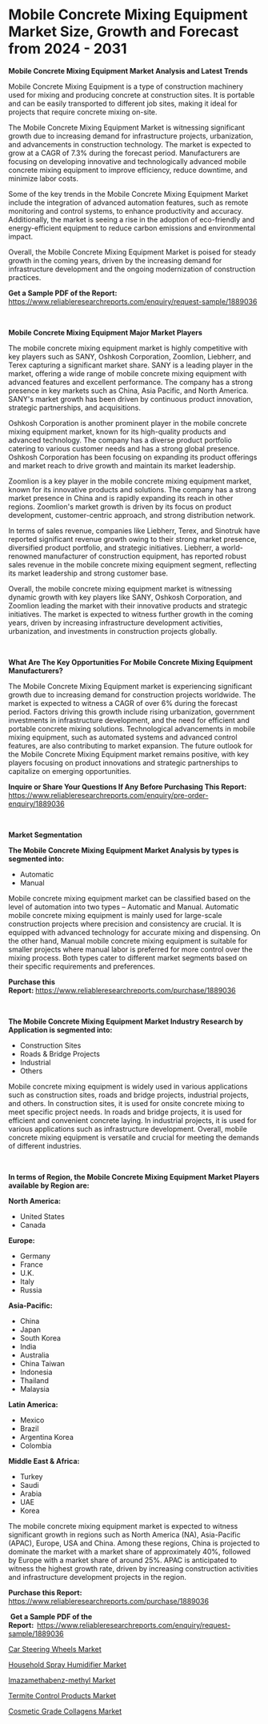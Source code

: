 <p><h1>Mobile Concrete Mixing Equipment Market Size, Growth and Forecast from 2024 - 2031</h1></p><p><strong>Mobile Concrete Mixing Equipment Market Analysis and Latest Trends</strong></p>
<p><p>Mobile Concrete Mixing Equipment is a type of construction machinery used for mixing and producing concrete at construction sites. It is portable and can be easily transported to different job sites, making it ideal for projects that require concrete mixing on-site.</p><p>The Mobile Concrete Mixing Equipment Market is witnessing significant growth due to increasing demand for infrastructure projects, urbanization, and advancements in construction technology. The market is expected to grow at a CAGR of 7.3% during the forecast period. Manufacturers are focusing on developing innovative and technologically advanced mobile concrete mixing equipment to improve efficiency, reduce downtime, and minimize labor costs.</p><p>Some of the key trends in the Mobile Concrete Mixing Equipment Market include the integration of advanced automation features, such as remote monitoring and control systems, to enhance productivity and accuracy. Additionally, the market is seeing a rise in the adoption of eco-friendly and energy-efficient equipment to reduce carbon emissions and environmental impact.</p><p>Overall, the Mobile Concrete Mixing Equipment Market is poised for steady growth in the coming years, driven by the increasing demand for infrastructure development and the ongoing modernization of construction practices.</p></p>
<p><strong>Get a Sample PDF of the Report:&nbsp;</strong> <a href="https://www.reliableresearchreports.com/enquiry/request-sample/1889036">https://www.reliableresearchreports.com/enquiry/request-sample/1889036</a></p>
<p>&nbsp;</p>
<p><strong>Mobile Concrete Mixing Equipment Major Market Players</strong></p>
<p><p>The mobile concrete mixing equipment market is highly competitive with key players such as SANY, Oshkosh Corporation, Zoomlion, Liebherr, and Terex capturing a significant market share. SANY is a leading player in the market, offering a wide range of mobile concrete mixing equipment with advanced features and excellent performance. The company has a strong presence in key markets such as China, Asia Pacific, and North America. SANY's market growth has been driven by continuous product innovation, strategic partnerships, and acquisitions.</p><p>Oshkosh Corporation is another prominent player in the mobile concrete mixing equipment market, known for its high-quality products and advanced technology. The company has a diverse product portfolio catering to various customer needs and has a strong global presence. Oshkosh Corporation has been focusing on expanding its product offerings and market reach to drive growth and maintain its market leadership.</p><p>Zoomlion is a key player in the mobile concrete mixing equipment market, known for its innovative products and solutions. The company has a strong market presence in China and is rapidly expanding its reach in other regions. Zoomlion's market growth is driven by its focus on product development, customer-centric approach, and strong distribution network.</p><p>In terms of sales revenue, companies like Liebherr, Terex, and Sinotruk have reported significant revenue growth owing to their strong market presence, diversified product portfolio, and strategic initiatives. Liebherr, a world-renowned manufacturer of construction equipment, has reported robust sales revenue in the mobile concrete mixing equipment segment, reflecting its market leadership and strong customer base.</p><p>Overall, the mobile concrete mixing equipment market is witnessing dynamic growth with key players like SANY, Oshkosh Corporation, and Zoomlion leading the market with their innovative products and strategic initiatives. The market is expected to witness further growth in the coming years, driven by increasing infrastructure development activities, urbanization, and investments in construction projects globally.</p></p>
<p>&nbsp;</p>
<p><strong>What Are The Key Opportunities For Mobile Concrete Mixing Equipment Manufacturers?</strong></p>
<p><p>The Mobile Concrete Mixing Equipment market is experiencing significant growth due to increasing demand for construction projects worldwide. The market is expected to witness a CAGR of over 6% during the forecast period. Factors driving this growth include rising urbanization, government investments in infrastructure development, and the need for efficient and portable concrete mixing solutions. Technological advancements in mobile mixing equipment, such as automated systems and advanced control features, are also contributing to market expansion. The future outlook for the Mobile Concrete Mixing Equipment market remains positive, with key players focusing on product innovations and strategic partnerships to capitalize on emerging opportunities.</p></p>
<p><strong>Inquire or Share Your Questions If Any Before Purchasing This Report:</strong> <a href="https://www.reliableresearchreports.com/enquiry/pre-order-enquiry/1889036">https://www.reliableresearchreports.com/enquiry/pre-order-enquiry/1889036</a></p>
<p>&nbsp;</p>
<p><strong>Market Segmentation</strong></p>
<p><strong>The Mobile Concrete Mixing Equipment Market Analysis by types is segmented into:</strong></p>
<p><ul><li>Automatic</li><li>Manual</li></ul></p>
<p><p>Mobile concrete mixing equipment market can be classified based on the level of automation into two types – Automatic and Manual. Automatic mobile concrete mixing equipment is mainly used for large-scale construction projects where precision and consistency are crucial. It is equipped with advanced technology for accurate mixing and dispensing. On the other hand, Manual mobile concrete mixing equipment is suitable for smaller projects where manual labor is preferred for more control over the mixing process. Both types cater to different market segments based on their specific requirements and preferences.</p></p>
<p><strong>Purchase this Report:&nbsp;</strong><a href="https://www.reliableresearchreports.com/purchase/1889036">https://www.reliableresearchreports.com/purchase/1889036</a></p>
<p>&nbsp;</p>
<p><strong>The Mobile Concrete Mixing Equipment Market Industry Research by Application is segmented into:</strong></p>
<p><ul><li>Construction Sites</li><li>Roads & Bridge Projects</li><li>Industrial</li><li>Others</li></ul></p>
<p><p>Mobile concrete mixing equipment is widely used in various applications such as construction sites, roads and bridge projects, industrial projects, and others. In construction sites, it is used for onsite concrete mixing to meet specific project needs. In roads and bridge projects, it is used for efficient and convenient concrete laying. In industrial projects, it is used for various applications such as infrastructure development. Overall, mobile concrete mixing equipment is versatile and crucial for meeting the demands of different industries.</p></p>
<p>&nbsp;</p>
<p><strong>In terms of Region, the Mobile Concrete Mixing Equipment Market Players available by Region are:</strong></p>
<p>
    <p> <strong> North America: </strong>
        <ul>
            <li>United States</li>
            <li>Canada</li>
        </ul>
        </p> 
    <p> <strong> Europe: </strong>
        <ul>
            <li>Germany</li>
            <li>France</li>
            <li>U.K.</li>
            <li>Italy</li>
            <li>Russia</li>
        </ul>
        </p> 
    <p> <strong> Asia-Pacific: </strong>
        <ul>
            <li>China</li>
            <li>Japan</li>
            <li>South Korea</li>
            <li>India</li>
            <li>Australia</li>
            <li>China Taiwan</li>
            <li>Indonesia</li>
            <li>Thailand</li>
            <li>Malaysia</li>
        </ul>
        </p> 
    <p> <strong> Latin America: </strong>
        <ul>
            <li>Mexico</li>
            <li>Brazil</li>
            <li>Argentina Korea</li>
            <li>Colombia</li>
        </ul>
        </p> 
    <p> <strong> Middle East & Africa: </strong>
        <ul>
            <li>Turkey</li>
            <li>Saudi</li>
            <li>Arabia</li>
            <li>UAE</li>
            <li>Korea</li>
        </ul>
    </p>
    </p>
<p><p>The mobile concrete mixing equipment market is expected to witness significant growth in regions such as North America (NA), Asia-Pacific (APAC), Europe, USA and China. Among these regions, China is projected to dominate the market with a market share of approximately 40%, followed by Europe with a market share of around 25%. APAC is anticipated to witness the highest growth rate, driven by increasing construction activities and infrastructure development projects in the region.</p></p>
<p><strong>Purchase this Report: </strong><a href="https://www.reliableresearchreports.com/purchase/1889036">https://www.reliableresearchreports.com/purchase/1889036</a></p>
<p>&nbsp;<strong>Get a Sample PDF of the Report:&nbsp;&nbsp;</strong><a href="https://www.reliableresearchreports.com/enquiry/request-sample/1889036">https://www.reliableresearchreports.com/enquiry/request-sample/1889036</a></p>
<p><strong></strong></p>
<p><p><a href="https://view.publitas.com/reportprime-1/car-steering-wheels-market-size-focuses-on-market-dynamics-in-depth-analysis-and-future-projections-of-its-market-forecasted-for-period-from-2024-to-2031/">Car Steering Wheels Market</a></p><p><a href="https://extreme-scabiosa-c81.notion.site/Insights-into-Household-Spray-Humidifier-Market-Size-Analysing-Market-Share-Trends-and-Growth-fro-40eba57ce09f4f5db7e3cc6532153bee">Household Spray Humidifier Market</a></p><p><a href="https://github.com/mauripalmi/Market-Research-Report-List-2/blob/main/imazamethabenz-methyl-market.md">Imazamethabenz-methyl Market</a></p><p><a href="https://view.publitas.com/reportprime-1/termite-control-products-market-furnish-information-about-market-size-market-share-market-dynamics-and-projections-spanning-from-2024-to-2031/">Termite Control Products Market</a></p><p><a href="https://github.com/nicoletavirag/Market-Research-Report-List-2/blob/main/cosmetic-grade-collagens-market.md">Cosmetic Grade Collagens Market</a></p></p>